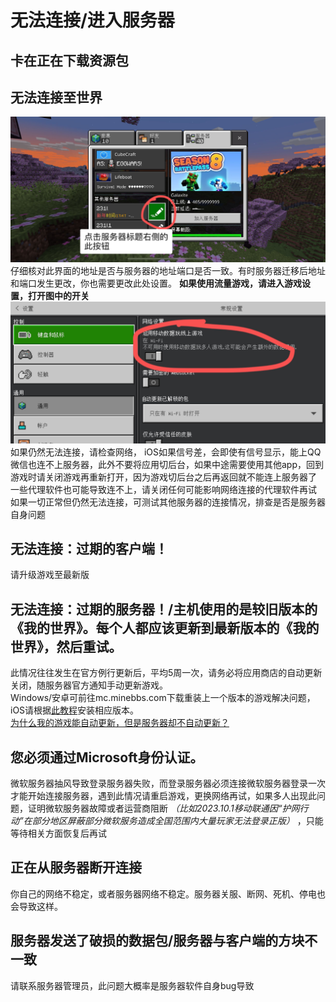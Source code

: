 # 无法连接/进入服务器
## 卡在正在下载资源包
## 无法连接至世界
![](img/点击服务器标题右侧的此按钮.jpg)  
仔细核对此界面的地址是否与服务器的地址端口是否一致。有时服务器迁移后地址和端口发生更改，你也需要更改此处设置。
**如果使用流量游戏，请进入游戏设置，打开图中的开关**
![](img/启用移动数据玩线上游戏.jpg)  
如果仍然无法连接，请检查网络， iOS如果信号差，会即使有信号显示，能上QQ微信也连不上服务器，此外不要将应用切后台，如果中途需要使用其他app，回到游戏时请关闭游戏再重新打开，因为游戏切后台之后再返回就不能连上服务器了  
一些代理软件也可能导致连不上，请关闭任何可能影响网络连接的代理软件再试  
如果一切正常但仍然无法连接，可测试其他服务器的连接情况，排查是否是服务器自身问题    
## 无法连接：过期的客户端！
请升级游戏至最新版  
## 无法连接：过期的服务器！/主机使用的是较旧版本的《我的世界》。每个人都应该更新到最新版本的《我的世界》，然后重试。
此情况往往发生在官方例行更新后，平均5周一次，请务必将应用商店的自动更新关闭，随服务器官方通知手动更新游戏。  
Windows/安卓可前往mc.minebbs.com下载重装上一个版本的游戏解决问题，iOS请根据[此教程](http://48docs.231l.net/#/minecraft_installation/bedrock/ios?id=%e9%80%9a%e8%bf%87trollstore%e5%ae%89%e8%a3%85)安装相应版本。  
[为什么我的游戏能自动更新，但是服务器却不自动更新？](minecraft/be/server/whyserverdontupdate)
## 您必须通过Microsoft身份认证。
微软服务器抽风导致登录服务器失败，而登录服务器必须连接微软服务器登录一次才能开始连接服务器，遇到此情况请重启游戏，更换网络再试，如果多人出现此问题，证明微软服务器故障或者运营商阻断 _（比如2023.10.1移动联通因“护网行动”在部分地区屏蔽部分微软服务造成全国范围内大量玩家无法登录正版）_ ，只能等待相关方面恢复后再试
## 正在从服务器断开连接
你自己的网络不稳定，或者服务器网络不稳定。服务器关服、断网、死机、停电也会导致这样。
## 服务器发送了破损的数据包/服务器与客户端的方块不一致
请联系服务器管理员，此问题大概率是服务器软件自身bug导致
